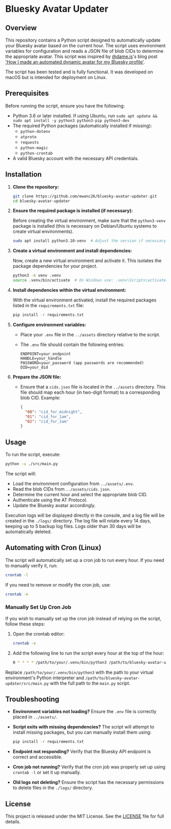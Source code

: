 # Bluesky Avatar Updater

## Overview

This repository contains a Python script designed to automatically update your Bluesky avatar based on the current hour. The script uses environment variables for configuration and reads a JSON file of blob CIDs to determine the appropriate avatar. This script was inspired by [@dame.is](https://bsky.app/profile/dame.is)'s blog post ['How I made an automated dynamic avatar for my Bluesky profile'](https://dame.is/blog/how-i-made-an-automated-dynamic-avatar-for-my-bluesky-profile).

The script has been tested and is fully functional. It was developed on macOS but is intended for deployment on Linux.

## Prerequisites

Before running the script, ensure you have the following:

- Python 3.6 or later installed. If using Ubuntu, run `sudo apt update && sudo apt install -y python3 python3-pip python3-dev`
- The required Python packages (automatically installed if missing):
  - `python-dotenv`
  - `atproto`
  - `requests`
  - `python-magic`
  - `python-crontab`
- A valid Bluesky account with the necessary API credentials.

## Installation

1. **Clone the repository:**

   ```bash
   git clone https://github.com/ewanc26/bluesky-avatar-updater.git
   cd bluesky-avatar-updater
   ```

2. **Ensure the required package is installed (if necessary):**

   Before creating the virtual environment, make sure that the `python3-venv` package is installed (this is necessary on Debian/Ubuntu systems to create virtual environments).

   ```bash
   sudo apt install python3.10-venv  # Adjust the version if necessary (e.g., python3.9-venv)
   ```

3. **Create a virtual environment and install dependencies:**

   Now, create a new virtual environment and activate it. This isolates the package dependencies for your project.

   ```bash
   python3 -m venv .venv
   source .venv/bin/activate  # On Windows use: .venv\Scripts\activate
   ```

4. **Install dependencies within the virtual environment:**

   With the virtual environment activated, install the required packages listed in the `requirements.txt` file:

   ```bash
   pip install -r requirements.txt
   ```

5. **Configure environment variables:**
   - Place your `.env` file in the `../assets` directory relative to the script.
   - The `.env` file should contain the following entries:

     ```env
     ENDPOINT=your_endpoint
     HANDLE=your_handle
     PASSWORD=your_password (app passwords are recommended)
     DID=your_did
     ```

6. **Prepare the JSON file:**
   - Ensure that a `cids.json` file is located in the `../assets` directory. This file should map each hour (in two-digit format) to a corresponding blob CID. Example:

     ```json
     {
       "00": "cid_for_midnight",
       "01": "cid_for_1am",
       "02": "cid_for_2am"
     }
     ```

## Usage

To run the script, execute:

```bash
python -u ./src/main.py
```

The script will:

- Load the environment configuration from `../assets/.env`.
- Read the blob CIDs from `../assets/cids.json`.
- Determine the current hour and select the appropriate blob CID.
- Authenticate using the AT Protocol.
- Update the Bluesky avatar accordingly.

Execution logs will be displayed directly in the console, and a log file will be created in the `./logs/` directory. The log file will rotate every 14 days, keeping up to 5 backup log files. Logs older than 30 days will be automatically deleted.

## Automating with Cron (Linux)

The script will automatically set up a cron job to run every hour. If you need to manually verify it, run:

```bash
crontab -l
```

If you need to remove or modify the cron job, use:

```bash
crontab -e
```

### Manually Set Up Cron Job

If you wish to manually set up the cron job instead of relying on the script, follow these steps:

1. Open the crontab editor:

   ```bash
   crontab -e
   ```

2. Add the following line to run the script every hour at the top of the hour:

   ```bash
   0 * * * * /path/to/your/.venv/bin/python3 /path/to/bluesky-avatar-updater/src/main.py
   ```

Replace `/path/to/your/.venv/bin/python3` with the path to your virtual environment's Python interpreter and `/path/to/bluesky-avatar-updater/src/main.py` with the full path to the `main.py` script.

## Troubleshooting

- **Environment variables not loading?** Ensure the `.env` file is correctly placed in `../assets/`.
- **Script exits with missing dependencies?** The script will attempt to install missing packages, but you can manually install them using:
  
  ```bash
  pip install -r requirements.txt
  ```

- **Endpoint not responding?** Verify that the Bluesky API endpoint is correct and accessible.
- **Cron job not running?** Verify that the cron job was properly set up using `crontab -l` or set it up manually.
- **Old logs not deleting?** Ensure the script has the necessary permissions to delete files in the `./logs/` directory.

## License

This project is released under the MIT License. See the [LICENSE](./LICENSE) file for full details.
